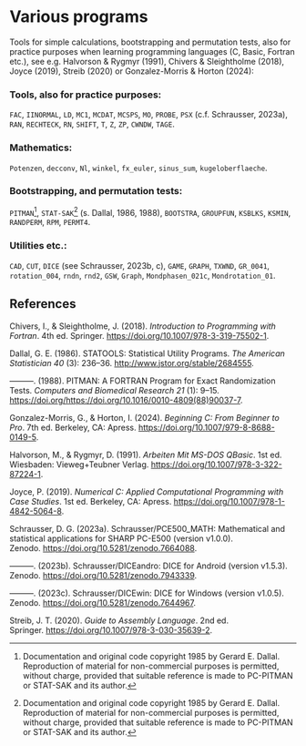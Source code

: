 # Various programs

Tools for simple calculations, bootstrapping and permutation tests, also for practice purposes when learning programming languages ​​(C, Basic, Fortran etc.), see e.g. Halvorson & Rygmyr (1991), Chivers & Sleightholme (2018), Joyce (2019), Streib (2020) or Gonzalez-Morris & Horton (2024):

### Tools, also for practice purposes:

`FAC`, `IINORMAL`, `LD`, `MC1`, `MCDAT`, `MCSPS`, `MO`, `PROBE`, `PSX` (c.f. Schrausser, 2023a), `RAN`, `RECHTECK`, `RN`, `SHIFT`, `T`, `Z`, `ZP`, `CWNDW`, `TAGE`.

### Mathematics:
`Potenzen`, `decconv`, `Nl`, `winkel`, `fx_euler`, `sinus_sum`, `kugeloberflaeche`.

### Bootstrapping, and permutation tests:

`PITMAN`[^1], `STAT-SAK`[^1] (s. Dallal, 1986, 1988), `BOOTSTRA`, `GROUPFUN`, `KSBLKS`, `KSMIN`, `RANDPERM`, `RPM`, `PERMT4`.

### Utilities etc.:

`CAD`, `CUT`, `DICE` (see Schrausser, 2023b, c), `GAME`, `GRAPH`, `TXWND`, `GR_0041`, `rotation_004`, `rndn`, `rnd2`, `GSW`, `Graph`, `Mondphasen_021c`, `Mondrotation_01`.

## References

Chivers, I., & Sleightholme, J. (2018). *Introduction to Programming with Fortran*. 4th ed. Springer. https://doi.org/10.1007/978-3-319-75502-1.

Dallal, G. E. (1986). STATOOLS: Statistical Utility Programs. *The American Statistician 40* (3): 236–36. http://www.jstor.org/stable/2684555.

———. (1988). PITMAN: A FORTRAN Program for Exact Randomization Tests. *Computers and Biomedical Research 21* (1): 9–15. https://doi.org/https://doi.org/10.1016/0010-4809(88)90037-7.

Gonzalez-Morris, G., & Horton, I. (2024). *Beginning C: From Beginner to Pro*. 7th ed. Berkeley, CA: Apress. https://doi.org/10.1007/979-8-8688-0149-5.

Halvorson, M., & Rygmyr, D. (1991). *Arbeiten Mit MS-DOS QBasic*. 1st ed. Wiesbaden: Vieweg+Teubner Verlag. https://doi.org/10.1007/978-3-322-87224-1.

Joyce, P. (2019). *Numerical C: Applied Computational Programming with Case Studies*. 1st ed. Berkeley, CA: Apress. https://doi.org/10.1007/978-1-4842-5064-8.

Schrausser, D. G. (2023a). Schrausser/PCE500_MATH: Mathematical and statistical applications for SHARP PC-E500 (version v1.0.0). Zenodo. https://doi.org/10.5281/zenodo.7664088.

———. (2023b). Schrausser/DICEandro: DICE for Android (version v1.5.3). Zenodo. https://doi.org/10.5281/zenodo.7943339.

———. (2023c). Schrausser/DICEwin: DICE for Windows (version v1.0.5). Zenodo. https://doi.org/10.5281/zenodo.7644967.

Streib, J. T. (2020). *Guide to Assembly Language*. 2nd ed. Springer. https://doi.org/10.1007/978-3-030-35639-2.

[^1]:Documentation and original code copyright 1985 by Gerard E. Dallal. Reproduction of material for non-commercial purposes is permitted, without charge, provided that suitable reference is made to PC-PITMAN or STAT-SAK and its author. 
